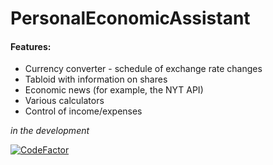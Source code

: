 # PersonalEconomicAssistant

#### Features:
- Currency converter - schedule of exchange rate changes
- Tabloid with information on shares
- Economic news (for example, the NYT API)
- Various calculators
- Control of income/expenses

*in the development*

[![CodeFactor](https://www.codefactor.io/repository/github/alan-shan/personaleconomicassistant/badge)](https://www.codefactor.io/repository/github/alan-shan/personaleconomicassistant)
